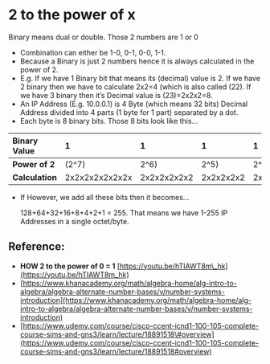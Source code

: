# 2 to the power of x

Binary means dual or double. Those 2 numbers are 1 or 0

* Combination can either be 1-0, 0-1, 0-0, 1-1.
* Because a Binary is just 2 numbers hence it is always calculated in the power of 2.
* E.g. If we have 1 Binary bit that means its \(decimal\) value is 2. If we have 2 binary then we have to calculate 2x2=4 \(which is also called \(22\). If we have 3 binary then it’s Decimal value is \(23\)=2x2x2=8.
* An IP Address \(E.g. 10.0.0.1\) is 4 Byte \(which means 32 bits\) Decimal Address divided into 4 parts \(1 byte for 1 part\) separated by a dot. 
* Each byte is 8 binary bits. Those 8 bits look like this…

| **Binary Value** | **1** | **1** | **1** | **1** | **1** | **1** | **1** | **1** |
| :--- | :--- | :--- | :--- | :--- | :--- | :--- | :--- | :--- |
| **Power of 2** | \(2^7\) | 2^6\) | 2^5\) | 2^4\) | 2^3\) | 2^2\) | 2^1\) | 2^0\) |
| **Calculation** | 2x2x2x2x2x2x2x | 2x2x2x2x2x2 | 2x2x2x2x2 | 2x2x2x2 | 2x2x2 | 2x2 | 2 | 1 |

* If However, we add all these bits then it becomes…

   128+64+32+16+8+4+2+1 = 255. That means we have 1-255 IP Addresses in a single octet/byte.

## Reference:

* **HOW 2 to the power of 0 = 1** [https://youtu.be/hTIAWT8m\_hk](https://youtu.be/hTIAWT8m_hk) 
* [https://www.khanacademy.org/math/algebra-home/alg-intro-to-algebra/algebra-alternate-number-bases/v/number-systems-introduction](https://www.khanacademy.org/math/algebra-home/alg-intro-to-algebra/algebra-alternate-number-bases/v/number-systems-introduction)
* [https://www.udemy.com/course/cisco-ccent-icnd1-100-105-complete-course-sims-and-gns3/learn/lecture/18891518\#overview](https://www.udemy.com/course/cisco-ccent-icnd1-100-105-complete-course-sims-and-gns3/learn/lecture/18891518#overview)

